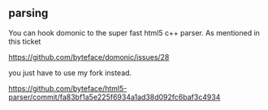 ## parsing


You can hook domonic to the super fast html5 c++ parser. As mentioned in this ticket

https://github.com/byteface/domonic/issues/28

you just have to use my fork instead.

https://github.com/byteface/html5-parser/commit/fa83bf1a5e225f6934a1ad38d092fc6baf3c4934

